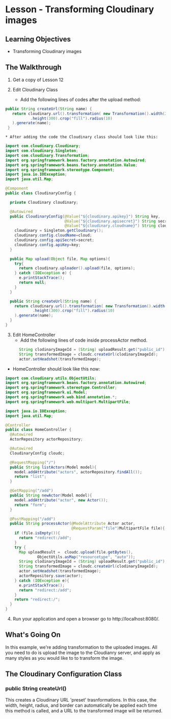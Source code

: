 # Lesson - Transforming Cloudinary images
## Learning Objectives
* Transforming Cloudinary images

## The Walkthrough

1. Get a copy of Lesson 12

2. Edit Cloudinary Class
    * Add the following lines of codes after the upload method:

```java
public String createUrl(String name) {
   return cloudinary.url().transformation( new Transformation().width(300)
           .height(300).crop("fill").radius(10)
   ).generate(name);
 }
```

    * After adding the code the Cloudinary class should look like this:

```java
import com.cloudinary.Cloudinary;
import com.cloudinary.Singleton;
import com.cloudinary.Transformation;
import org.springframework.beans.factory.annotation.Autowired;
import org.springframework.beans.factory.annotation.Value;
import org.springframework.stereotype.Component;
import java.io.IOException;
import java.util.Map;

@Component
public class CloudinaryConfig {

  private Cloudinary cloudinary;

  @Autowired
  public CloudinaryConfig(@Value("${cloudinary.apikey}") String key,
                          @Value("${cloudinary.apisecret}") String secret,
                          @Value("${cloudinary.cloudname}") String cloud){
    cloudinary = Singleton.getCloudinary();
    cloudinary.config.cloudName=cloud;
    cloudinary.config.apiSecret=secret;
    cloudinary.config.apiKey=key;
  }

  public Map upload(Object file, Map options){
    try{
      return cloudinary.uploader().upload(file, options);
    } catch (IOException e) {
      e.printStackTrace();
      return null;
    }
  }

  public String createUrl(String name) {
    return cloudinary.url().transformation( new Transformation().width(300)
            .height(300).crop("fill").radius(10)
    ).generate(name);
  }
}
```

3. Edit  HomeController
    * Add the following lines of code inside processActor method.

```java
      String clodinaryImageId = (String) uploadResult.get("public_id");
      String transformedImage = cloudc.createUrl(clodinaryImageId);
      actor.setHeadshot(transformedImage);
```
   * HomeController should look like this now:

```java
import com.cloudinary.utils.ObjectUtils;
import org.springframework.beans.factory.annotation.Autowired;
import org.springframework.stereotype.Controller;
import org.springframework.ui.Model;
import org.springframework.web.bind.annotation.*;
import org.springframework.web.multipart.MultipartFile;

import java.io.IOException;
import java.util.Map;

@Controller
public class HomeController {
  @Autowired
  ActorRepository actorRepository;

  @Autowired
  CloudinaryConfig cloudc;

  @RequestMapping("/")
  public String listActors(Model model){
    model.addAttribute("actors", actorRepository.findAll());
    return "list";
  }

  @GetMapping("/add")
  public String newActor(Model model){
    model.addAttribute("actor", new Actor());
    return "form";
  }

  @PostMapping("/add")
  public String processActor(@ModelAttribute Actor actor,
                             @RequestParam("file")MultipartFile file){
    if (file.isEmpty()){
      return "redirect:/add";
    }
    try {
      Map uploadResult =  cloudc.upload(file.getBytes(),
              ObjectUtils.asMap("resourcetype", "auto"));
      String clodinaryImageId = (String) uploadResult.get("public_id");
      String transformedImage = cloudc.createUrl(clodinaryImageId);
      actor.setHeadshot(transformedImage);
      actorRepository.save(actor);
    } catch (IOException e){
      e.printStackTrace();
      return "redirect:/add";
    }
    return "redirect:/";
  }
}

```

4. Run your application and open a browser go to http://localhost:8080/.


## What's Going On
In this example, we're adding transformation to the uploaded images.
All you need to do is upload the image to the Cloudianry server, and apply as
many styles as you would like to to transform the image.

## The Cloudinary Configuration Class

### public String createUrl()
This creates a Cloudinary URL 'preset' trasnformations. In this case, the width,
height, radius, and border can automatically be applied each time this method is called,
and a URL to the transformed image will be returned.

